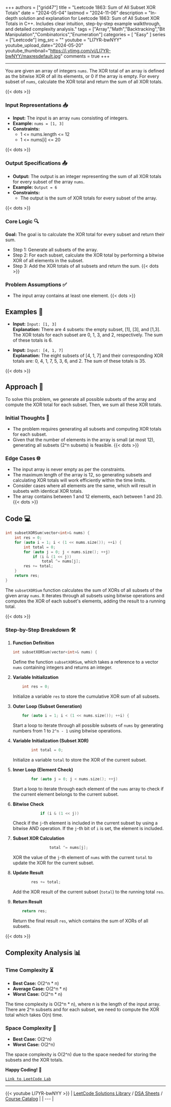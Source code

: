
+++
authors = ["grid47"]
title = "Leetcode 1863: Sum of All Subset XOR Totals"
date = "2024-05-04"
lastmod = "2024-11-06"
description = "In-depth solution and explanation for Leetcode 1863: Sum of All Subset XOR Totals in C++. Includes clear intuition, step-by-step example walkthrough, and detailed complexity analysis."
tags = ["Array","Math","Backtracking","Bit Manipulation","Combinatorics","Enumeration"]
categories = [
    "Easy"
]
series = ["Leetcode"]
img_src = ""
youtube = "LI7YR-bwNYY"
youtube_upload_date="2024-05-20"
youtube_thumbnail="https://i.ytimg.com/vi/LI7YR-bwNYY/maxresdefault.jpg"
comments = true
+++



---
You are given an array of integers `nums`. The XOR total of an array is defined as the bitwise XOR of all its elements, or 0 if the array is empty. For every subset of `nums`, calculate the XOR total and return the sum of all XOR totals.
<!--more-->
{{< dots >}}
### Input Representations 📥
- **Input:** The input is an array `nums` consisting of integers.
- **Example:** `nums = [1, 3]`
- **Constraints:**
	- 1 <= nums.length <= 12
	- 1 <= nums[i] <= 20

{{< dots >}}
### Output Specifications 📤
- **Output:** The output is an integer representing the sum of all XOR totals for every subset of the array `nums`.
- **Example:** `Output = 6`
- **Constraints:**
	- The output is the sum of XOR totals for every subset of the array.

{{< dots >}}
### Core Logic 🔍
**Goal:** The goal is to calculate the XOR total for every subset and return their sum.

- Step 1: Generate all subsets of the array.
- Step 2: For each subset, calculate the XOR total by performing a bitwise XOR of all elements in the subset.
- Step 3: Add the XOR totals of all subsets and return the sum.
{{< dots >}}
### Problem Assumptions ✅
- The input array contains at least one element.
{{< dots >}}
## Examples 🧩
- **Input:** `Input: [1, 3]`  \
  **Explanation:** There are 4 subsets: the empty subset, [1], [3], and [1,3]. The XOR totals for each subset are 0, 1, 3, and 2, respectively. The sum of these totals is 6.

- **Input:** `Input: [4, 1, 7]`  \
  **Explanation:** The eight subsets of [4, 1, 7] and their corresponding XOR totals are: 0, 4, 1, 7, 5, 3, 6, and 2. The sum of these totals is 35.

{{< dots >}}
## Approach 🚀
To solve this problem, we generate all possible subsets of the array and compute the XOR total for each subset. Then, we sum all these XOR totals.

### Initial Thoughts 💭
- The problem requires generating all subsets and computing XOR totals for each subset.
- Given that the number of elements in the array is small (at most 12), generating all subsets (2^n subsets) is feasible.
{{< dots >}}
### Edge Cases 🌐
- The input array is never empty as per the constraints.
- The maximum length of the array is 12, so generating subsets and calculating XOR totals will work efficiently within the time limits.
- Consider cases where all elements are the same, which will result in subsets with identical XOR totals.
- The array contains between 1 and 12 elements, each between 1 and 20.
{{< dots >}}
## Code 💻
```cpp
int subsetXORSum(vector<int>& nums) {
    int res = 0;
    for (auto i = 1; i < (1 << nums.size()); ++i) {
        int total = 0;
        for (auto j = 0; j < nums.size(); ++j)
            if (i & (1 << j))
                total ^= nums[j];
        res += total;
    }
    return res;
}
```

The `subsetXORSum` function calculates the sum of XORs of all subsets of the given array `nums`. It iterates through all subsets using bitwise operations and computes the XOR of each subset's elements, adding the result to a running total.

{{< dots >}}
### Step-by-Step Breakdown 🛠️
1. **Function Definition**
	```cpp
	int subsetXORSum(vector<int>& nums) {
	```
	Define the function `subsetXORSum`, which takes a reference to a vector `nums` containing integers and returns an integer.

2. **Variable Initialization**
	```cpp
	    int res = 0;
	```
	Initialize a variable `res` to store the cumulative XOR sum of all subsets.

3. **Outer Loop (Subset Generation)**
	```cpp
	    for (auto i = 1; i < (1 << nums.size()); ++i) {
	```
	Start a loop to iterate through all possible subsets of `nums` by generating numbers from 1 to `2^n - 1` using bitwise operations.

4. **Variable Initialization (Subset XOR)**
	```cpp
	        int total = 0;
	```
	Initialize a variable `total` to store the XOR of the current subset.

5. **Inner Loop (Element Check)**
	```cpp
	        for (auto j = 0; j < nums.size(); ++j)
	```
	Start a loop to iterate through each element of the `nums` array to check if the current element belongs to the current subset.

6. **Bitwise Check**
	```cpp
	            if (i & (1 << j))
	```
	Check if the `j`-th element is included in the current subset by using a bitwise AND operation. If the `j`-th bit of `i` is set, the element is included.

7. **Subset XOR Calculation**
	```cpp
	                total ^= nums[j];
	```
	XOR the value of the `j`-th element of `nums` with the current `total` to update the XOR for the current subset.

8. **Update Result**
	```cpp
	        res += total;
	```
	Add the XOR result of the current subset (`total`) to the running total `res`.

9. **Return Result**
	```cpp
	    return res;
	```
	Return the final result `res`, which contains the sum of XORs of all subsets.

{{< dots >}}
## Complexity Analysis 📊
### Time Complexity ⏳
- **Best Case:** O(2^n * n)
- **Average Case:** O(2^n * n)
- **Worst Case:** O(2^n * n)

The time complexity is O(2^n * n), where n is the length of the input array. There are 2^n subsets and for each subset, we need to compute the XOR total which takes O(n) time.

### Space Complexity 💾
- **Best Case:** O(2^n)
- **Worst Case:** O(2^n)

The space complexity is O(2^n) due to the space needed for storing the subsets and the XOR totals.

**Happy Coding! 🎉**


[`Link to LeetCode Lab`](https://leetcode.com/problems/sum-of-all-subset-xor-totals/description/)

---
{{< youtube LI7YR-bwNYY >}}
| [LeetCode Solutions Library](https://grid47.xyz/leetcode/) / [DSA Sheets](https://grid47.xyz/sheets/) / [Course Catalog](https://grid47.xyz/courses/) |
| --- |
